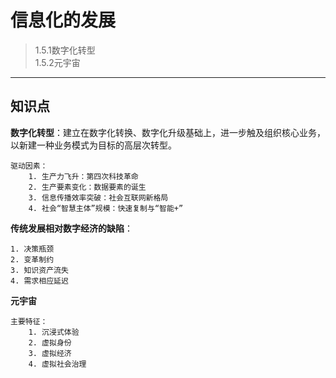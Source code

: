 # 信息化的发展  

> 1.5.1数字化转型  
> 1.5.2元宇宙  

***

## 知识点  

**数字化转型**：建立在数字化转换、数字化升级基础上，进一步触及组织核心业务，以新建一种业务模式为目标的高层次转型。  

    驱动因素：  
        1. 生产力飞升：第四次科技革命   
        2. 生产要素变化：数据要素的诞生  
        3. 信息传播效率突破：社会互联网新格局  
        4. 社会“智慧主体”规模：快速复制与“智能+”  

**传统发展相对数字经济的缺陷**：

    1. 决策瓶颈
    2. 变革制约
    3. 知识资产流失
    4. 需求相应延迟  

**元宇宙**  

    主要特征：  
        1. 沉浸式体验  
        2. 虚拟身份
        3. 虚拟经济
        4. 虚拟社会治理  
